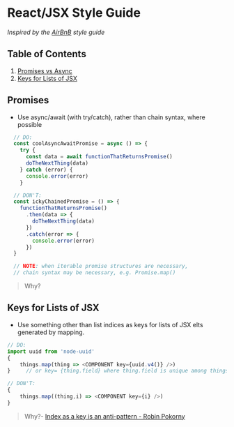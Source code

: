 # React/JSX Style Guide

*Inspired by the [AirBnB](https://github.com/airbnb/javascript) style guide*

## Table of Contents

  1. [Promises vs Async](#promises-vs-async)
  1. [Keys for Lists of JSX](#keys-for-lists-of-jsx)

## Promises

  - Use async/await (with try/catch), rather than chain syntax, where possible

```javascript
  // DO:
  const coolAsyncAwaitPromise = async () => {
    try {
      const data = await functionThatReturnsPromise()
      doTheNextThing(data)
    } catch (error) {
      console.error(error)
    }

  // DON'T:
  const ickyChainedPromise = () => {
    functionThatReturnsPromise()
      .then(data => {
        doTheNextThing(data)
      })
      .catch(error => {
        console.error(error)
      })
  }

  // NOTE: when iterable promise structures are necessary,
  // chain syntax may be necessary, e.g. Promise.map()
```

  > Why?

## Keys for Lists of JSX

  - Use something other than list indices as keys for lists of JSX elts generated by mapping.

  ```javascript
  // DO:
  import uuid from 'node-uuid'
  {
      things.map(thing => <COMPONENT key={uuid.v4()} />)
  }     // or key= {thing.field} where thing.field is unique among things.

  // DON'T:
  {
      things.map((thing,i) => <COMPONENT key={i} />)
  }
  ```

  > Why?- [Index as a key is an anti-pattern - Robin Pokorny](https://medium.com/@robinpokorny/index-as-a-key-is-an-anti-pattern-e0349aece318)
